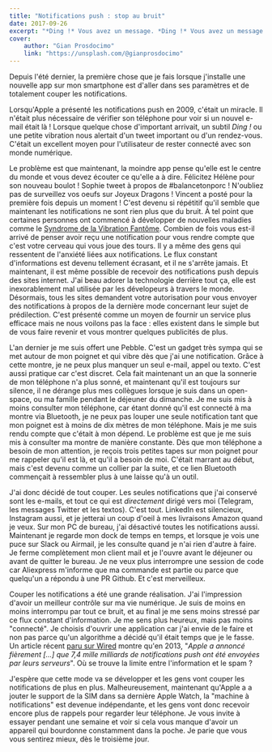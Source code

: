 ```yaml
---
title: "Notifications push : stop au bruit"
date: 2017-09-26
excerpt: "*Ding !* Vous avez un message. *Ding !* Vous avez un message. *Ding !* Vous avez un message. Arrêtons un peu ce vacarme, et retrouvons la sérénité. Voici pourquoi j'ai supprimé pratiquement toutes les notifications sur mon téléphone."
cover:
    author: "Gian Prosdocimo"
    link: "https://unsplash.com/@gianprosdocimo"
---
```

Depuis l'été dernier, la première chose que je fais lorsque j'installe une nouvelle app sur mon smartphone est d'aller dans ses paramètres et de totalement couper les notifications.

Lorsqu'Apple a présenté les notifications push en 2009, c'était un miracle. Il n'était plus nécessaire de vérifier son téléphone pour voir si un nouvel e-mail était là ! Lorsque quelque chose d'important arrivait, un subtil *Ding !* ou une petite vibration nous alertait d'un tweet important ou d'un rendez-vous. C'était un excellent moyen pour l'utilisateur de rester connecté avec son monde numérique.

Le problème est que maintenant, la moindre app pense qu'elle est le centre du monde et vous devez écouter ce qu'elle a à dire. Félicitez Hélène pour son nouveau boulot ! Sophie tweet à propos de #balancetonporc ! N'oubliez pas de surveillez vos oeufs sur Joyeux Dragons ! Vincent a posté pour la première fois depuis un moment ! C'est devenu si répétitif qu'il semble que maintenant les notifications ne sont rien plus que du bruit. À tel point que certaines personnes ont commencé à développer de nouvelles maladies comme le [Syndrome de la Vibration Fantôme](https://en.wikipedia.org/wiki/Phantom_vibration_syndrome). Combien de fois vous est-il arrivé de penser avoir reçu une notification pour vous rendre compte que c'est votre cerveau qui vous joue des tours. Il y a même des gens qui ressentent de l'anxiété liées aux notifications. Le flux constant d'informations est devenu tellement écrasant, et il ne s'arrête jamais. Et maintenant, il est même possible de recevoir des notifications push depuis des sites internet. J'ai beau adorer la technologie derrière tout ça, elle est inexorablement mal utilisée par les dévelopeurs à travers le monde. Désormais, tous les sites demandent votre autorisation pour vous envoyer des notifications à propos de la dernière mode concernant leur sujet de prédilection. C'est présenté comme un moyen de fournir un service plus efficace mais ne nous voilons pas la face : elles existent dans le simple but de vous faire revenir et vous montrer quelques publicités de plus.

L'an dernier je me suis offert une Pebble. C'est un gadget très sympa qui se met autour de mon poignet et qui vibre dès que j'ai une notification. Grâce à cette montre, je ne peux plus manquer un seul e-mail, appel ou texto. C'est aussi pratique car c'est discret. Cela fait maintenant un an que la sonnerie de mon téléphone n'a plus sonné, et maintenant qu'il est toujours sur silence, il ne dérange plus mes collègues lorsque je suis dans un open-space, ou ma famille pendant le déjeuner du dimanche. Je me suis mis à moins consulter mon téléphone, car étant donné qu'il est connecté à ma montre via Bluetooth, je ne peux pas louper une seule notification tant que mon poignet est à moins de dix mètres de mon téléphone. Mais je me suis rendu compte que c'était à mon dépend. Le problème est que je me suis mis à consulter ma montre de manière constante. Dès que mon téléphone a besoin de mon attention, je reçois trois petites tapes sur mon poignet pour me rappeler qu'il est là, et qu'il a besoin de moi. C'était marrant au début, mais c'est devenu comme un collier par la suite, et ce lien Bluetooth commençait à ressembler plus à une laisse qu'à un outil.

J'ai donc décidé de tout couper. Les seules notifications que j'ai conservé sont les e-mails, et tout ce qui est *directement* dirigé vers moi (Telegram, les messages Twitter et les textos). C'est tout. LinkedIn est silencieux, Instagram aussi, et je jetterai un coup d'oeil à mes livraisons Amazon quand je veux. Sur mon PC de bureau, j'ai désactivé toutes les notifications aussi. Maintenant je regarde mon dock de temps en temps, et lorsque je vois une puce sur Slack ou Airmail, je les consulte quand je n'ai rien d'autre à faire. Je ferme complètement mon client mail et je l'ouvre avant le déjeuner ou avant de quitter le bureau. Je ne veux plus interrompre une session de code car Aliexpress m'informe que ma commande est partie ou parce que quelqu'un a répondu à une PR Github. Et c'est merveilleux.

Couper les notifications a été une grande réalisation. J'ai l'impression d'avoir un meilleur contrôle sur ma vie numérique. Je suis de moins en moins interrompu par tout ce bruit, et au final je me sens moins stressé par ce flux constant d'information. Je me sens plus heureux, mais pas moins "connecté". Je choisis d'ouvrir une application car j'ai envie de le faire et non pas parce qu'un algorithme a décidé qu'il était temps que je le fasse. Un article récent [paru sur Wired](https://www.wired.com/story/turn-off-your-push-notifications/) montre qu'en 2013, "*Apple a annoncé fièrement [...] que 7,4 mille milliards de notifications push ont été envoyées par leurs serveurs*". Où se trouve la limite entre l'information et le spam ?

J'espère que cette mode va se développer et les gens vont couper les notifications de plus en plus. Malheureusement, maintenant qu'Apple a a jouter le support de la SIM dans sa dernière Apple Watch, la "machine à notifications" est devenue indépendante, et les gens vont donc recevoir encore plus de rappels pour regarder leur téléphone. Je vous invite à essayer pendant une semaine et voir si cela vous manque d'avoir un appareil qui bourdonne constamment dans la poche. Je parie que vous vous sentirez mieux, dès le troisième jour.
